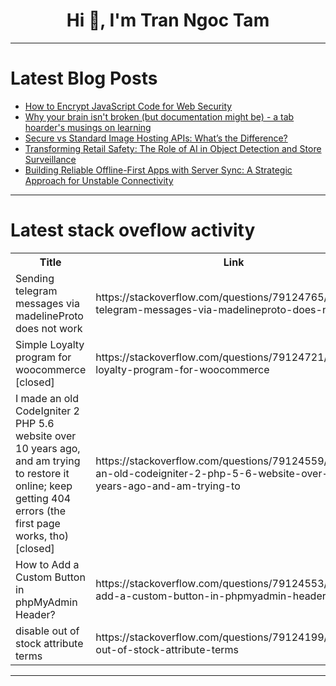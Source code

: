 <h1 align="center">Hi 👋, I'm Tran Ngoc Tam</h1>

---

# Latest Blog Posts 
<!-- BLOG-POST-LIST:START -->
- [How to Encrypt JavaScript Code for Web Security](https://dev.to/carrie_luo1/how-to-encrypt-javascript-code-for-web-security-19kk)
- [Why your brain isn&#39;t broken &lpar;but documentation might be&rpar; - a tab hoarder&#39;s musings on learning](https://dev.to/horia_varlan/why-your-brain-isnt-broken-but-documentation-might-be-a-tab-hoarders-musings-on-learning-16o7)
- [Secure vs Standard Image Hosting APIs: What’s the Difference?](https://dev.to/ideradevtools/secure-vs-standard-image-hosting-apis-whats-the-difference-365)
- [Transforming Retail Safety: The Role of AI in Object Detection and Store Surveillance](https://dev.to/api4ai/transforming-retail-safety-the-role-of-ai-in-object-detection-and-store-surveillance-39og)
- [Building Reliable Offline-First Apps with Server Sync: A Strategic Approach for Unstable Connectivity](https://dev.to/k__/building-reliable-offline-first-apps-with-server-sync-a-strategic-approach-for-unstable-connectivity-4ig4)
<!-- BLOG-POST-LIST:END -->

---

# Latest stack oveflow activity
<table>
  <tr><th>Title</th><th>Link</th></tr>
  <!-- STACKOVERFLOW:START --><tr><td>Sending telegram messages via madelineProto does not work</td><td>https://stackoverflow.com/questions/79124765/sending-telegram-messages-via-madelineproto-does-not-work</td></tr><tr><td>Simple Loyalty program for woocommerce [closed]</td><td>https://stackoverflow.com/questions/79124721/simple-loyalty-program-for-woocommerce</td></tr><tr><td>I made an old CodeIgniter 2 PHP 5.6 website over 10 years ago, and am trying to restore it online; keep getting 404 errors &lpar;the first page works, tho&rpar; [closed]</td><td>https://stackoverflow.com/questions/79124559/i-made-an-old-codeigniter-2-php-5-6-website-over-10-years-ago-and-am-trying-to</td></tr><tr><td>How to Add a Custom Button in phpMyAdmin Header?</td><td>https://stackoverflow.com/questions/79124553/how-to-add-a-custom-button-in-phpmyadmin-header</td></tr><tr><td>disable out of stock attribute terms</td><td>https://stackoverflow.com/questions/79124199/disable-out-of-stock-attribute-terms</td></tr><!-- STACKOVERFLOW:END -->
</table>

---


